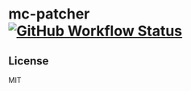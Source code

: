 # mc-patcher [![GitHub Workflow Status](https://img.shields.io/github/workflow/status/Xisabla/mc-patcher/Build?style=for-the-badge)](https://github.com/Xisabla/mc-patcher/actions)

## License

MIT